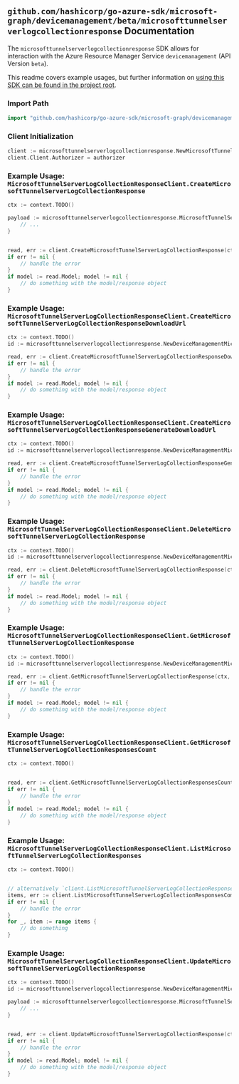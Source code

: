 
## `github.com/hashicorp/go-azure-sdk/microsoft-graph/devicemanagement/beta/microsofttunnelserverlogcollectionresponse` Documentation

The `microsofttunnelserverlogcollectionresponse` SDK allows for interaction with the Azure Resource Manager Service `devicemanagement` (API Version `beta`).

This readme covers example usages, but further information on [using this SDK can be found in the project root](https://github.com/hashicorp/go-azure-sdk/tree/main/docs).

### Import Path

```go
import "github.com/hashicorp/go-azure-sdk/microsoft-graph/devicemanagement/beta/microsofttunnelserverlogcollectionresponse"
```


### Client Initialization

```go
client := microsofttunnelserverlogcollectionresponse.NewMicrosoftTunnelServerLogCollectionResponseClientWithBaseURI("https://management.azure.com")
client.Client.Authorizer = authorizer
```


### Example Usage: `MicrosoftTunnelServerLogCollectionResponseClient.CreateMicrosoftTunnelServerLogCollectionResponse`

```go
ctx := context.TODO()

payload := microsofttunnelserverlogcollectionresponse.MicrosoftTunnelServerLogCollectionResponse{
	// ...
}


read, err := client.CreateMicrosoftTunnelServerLogCollectionResponse(ctx, payload)
if err != nil {
	// handle the error
}
if model := read.Model; model != nil {
	// do something with the model/response object
}
```


### Example Usage: `MicrosoftTunnelServerLogCollectionResponseClient.CreateMicrosoftTunnelServerLogCollectionResponseDownloadUrl`

```go
ctx := context.TODO()
id := microsofttunnelserverlogcollectionresponse.NewDeviceManagementMicrosoftTunnelServerLogCollectionResponseID("microsoftTunnelServerLogCollectionResponseIdValue")

read, err := client.CreateMicrosoftTunnelServerLogCollectionResponseDownloadUrl(ctx, id)
if err != nil {
	// handle the error
}
if model := read.Model; model != nil {
	// do something with the model/response object
}
```


### Example Usage: `MicrosoftTunnelServerLogCollectionResponseClient.CreateMicrosoftTunnelServerLogCollectionResponseGenerateDownloadUrl`

```go
ctx := context.TODO()
id := microsofttunnelserverlogcollectionresponse.NewDeviceManagementMicrosoftTunnelServerLogCollectionResponseID("microsoftTunnelServerLogCollectionResponseIdValue")

read, err := client.CreateMicrosoftTunnelServerLogCollectionResponseGenerateDownloadUrl(ctx, id)
if err != nil {
	// handle the error
}
if model := read.Model; model != nil {
	// do something with the model/response object
}
```


### Example Usage: `MicrosoftTunnelServerLogCollectionResponseClient.DeleteMicrosoftTunnelServerLogCollectionResponse`

```go
ctx := context.TODO()
id := microsofttunnelserverlogcollectionresponse.NewDeviceManagementMicrosoftTunnelServerLogCollectionResponseID("microsoftTunnelServerLogCollectionResponseIdValue")

read, err := client.DeleteMicrosoftTunnelServerLogCollectionResponse(ctx, id, microsofttunnelserverlogcollectionresponse.DefaultDeleteMicrosoftTunnelServerLogCollectionResponseOperationOptions())
if err != nil {
	// handle the error
}
if model := read.Model; model != nil {
	// do something with the model/response object
}
```


### Example Usage: `MicrosoftTunnelServerLogCollectionResponseClient.GetMicrosoftTunnelServerLogCollectionResponse`

```go
ctx := context.TODO()
id := microsofttunnelserverlogcollectionresponse.NewDeviceManagementMicrosoftTunnelServerLogCollectionResponseID("microsoftTunnelServerLogCollectionResponseIdValue")

read, err := client.GetMicrosoftTunnelServerLogCollectionResponse(ctx, id, microsofttunnelserverlogcollectionresponse.DefaultGetMicrosoftTunnelServerLogCollectionResponseOperationOptions())
if err != nil {
	// handle the error
}
if model := read.Model; model != nil {
	// do something with the model/response object
}
```


### Example Usage: `MicrosoftTunnelServerLogCollectionResponseClient.GetMicrosoftTunnelServerLogCollectionResponsesCount`

```go
ctx := context.TODO()


read, err := client.GetMicrosoftTunnelServerLogCollectionResponsesCount(ctx, microsofttunnelserverlogcollectionresponse.DefaultGetMicrosoftTunnelServerLogCollectionResponsesCountOperationOptions())
if err != nil {
	// handle the error
}
if model := read.Model; model != nil {
	// do something with the model/response object
}
```


### Example Usage: `MicrosoftTunnelServerLogCollectionResponseClient.ListMicrosoftTunnelServerLogCollectionResponses`

```go
ctx := context.TODO()


// alternatively `client.ListMicrosoftTunnelServerLogCollectionResponses(ctx, microsofttunnelserverlogcollectionresponse.DefaultListMicrosoftTunnelServerLogCollectionResponsesOperationOptions())` can be used to do batched pagination
items, err := client.ListMicrosoftTunnelServerLogCollectionResponsesComplete(ctx, microsofttunnelserverlogcollectionresponse.DefaultListMicrosoftTunnelServerLogCollectionResponsesOperationOptions())
if err != nil {
	// handle the error
}
for _, item := range items {
	// do something
}
```


### Example Usage: `MicrosoftTunnelServerLogCollectionResponseClient.UpdateMicrosoftTunnelServerLogCollectionResponse`

```go
ctx := context.TODO()
id := microsofttunnelserverlogcollectionresponse.NewDeviceManagementMicrosoftTunnelServerLogCollectionResponseID("microsoftTunnelServerLogCollectionResponseIdValue")

payload := microsofttunnelserverlogcollectionresponse.MicrosoftTunnelServerLogCollectionResponse{
	// ...
}


read, err := client.UpdateMicrosoftTunnelServerLogCollectionResponse(ctx, id, payload)
if err != nil {
	// handle the error
}
if model := read.Model; model != nil {
	// do something with the model/response object
}
```
